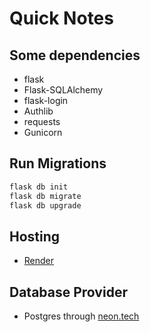 # Quick Notes

## Some dependencies

- flask
- Flask-SQLAlchemy
- flask-login
- Authlib
- requests
- Gunicorn

## Run Migrations

```sh
flask db init
flask db migrate
flask db upgrade
```

## Hosting

- [Render](https://render.com/)

## Database Provider

- Postgres through [neon.tech](https://neon.tech/)
